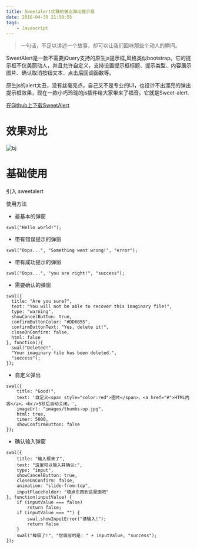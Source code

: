 ```yaml
---
title: Sweetalert优雅的做出弹出提示框
date: 2016-04-30 21:50:55
tags:
    - Javascript
---
```


> 一句话，不足以讲述一个故事，却可以让我们回味那些个动人的瞬间。

SweetAlert是一款不需要jQuery支持的原生js提示框,风格类似bootstrap。它的提示框不仅美丽动人，并且允许自定义，支持设置提示框标题、提示类型、内容展示图片、确认取消按钮文本、点击后回调函数等。

<!-- more -->

原生js的alert太丑，没有丝毫亮点，自己又不是专业的UI，也设计不出漂亮的弹出提示框效果，现在一款小巧玲珑的js插件给大家带来了福音。它就是Sweet-alert.

[在Github上下载SweetAlert](https://github.com/t4t5/sweetalert)

# 效果对比
![bj](https://s2.ax1x.com/2020/02/03/1UZ9tf.png)

# 基础使用

引入 sweetalert
<script src="your_path/sweetalert.min.js"></script>
<link rel="stylesheet" type="text/css" href="your_path/sweetalert.css">

使用方法

* 最基本的弹窗
```
swal("Hello world!");
```

* 带有错误提示的弹窗
```
swal("Oops...", "Something went wrong!", "error");
```

* 带有成功提示的弹窗
```
swal("Oops...", "you are right!", "success");
```

* 需要确认的弹窗
```
swal({
  title: "Are you sure?",
  text: "You will not be able to recover this imaginary file!",
  type: "warning",
  showCancelButton: true,
  confirmButtonColor: "#DD6B55",
  confirmButtonText: "Yes, delete it!",
  closeOnConfirm: false,
  html: false
}, function(){
  swal("Deleted!",
  "Your imaginary file has been deleted.",
  "success");
});
```

* 自定义弹出
```
swal({
    title: "Good!",
    text: '自定义<span style="color:red">图片</span>、<a href="#">HTML内容</a>。<br/>5秒后自动关闭。',
    imageUrl: "images/thumbs-up.jpg",
    html: true,
    timer: 5000,
    showConfirmButton: false
});
```

* 确认输入弹窗
```
swal({
    title: "输入框来了",
    text: "这里可以输入并确认:",
    type: "input",
    showCancelButton: true,
    closeOnConfirm: false,
    animation: "slide-from-top",
    inputPlaceholder: "填点东西到这里面吧"
}, function(inputValue) {
    if (inputValue === false)
        return false;
    if (inputValue === "") {
        swal.showInputError("请输入!");
        return false
    }
    swal("棒极了!", "您填写的是: " + inputValue, "success");
});
```
